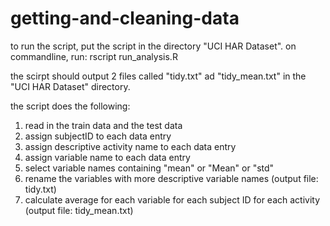 # getting-and-cleaning-data

to run the script, put the script in the directory "UCI HAR Dataset".
on commandline, run:
rscript run_analysis.R

the scirpt should output 2 files called "tidy.txt" ad "tidy_mean.txt" in the "UCI HAR Dataset" directory.

the script does the following:

1. read in the train data and the test data
2. assign subjectID to each data entry
3. assign descriptive activity name to each data entry
4. assign variable name to each data entry
5. select variable names containing "mean" or "Mean" or "std"
6. rename the variables with more descriptive variable names (output file: tidy.txt)
7. calculate average for each variable for each subject ID for each activity (output file: tidy_mean.txt)

